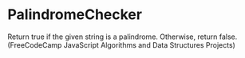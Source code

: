 # PalindromeChecker
Return true if the given string is a palindrome. Otherwise, return false. (FreeCodeCamp JavaScript Algorithms and Data Structures Projects) 
